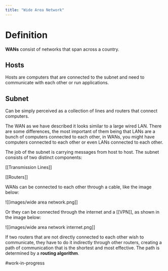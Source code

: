 ```yaml
---
title: "Wide Area Network"
---
```

# Definition
**WANs** consist of networks that span across a country.

## Hosts

Hosts are computers that are connected to the subnet and need to communicate with each other or run applications. 

## Subnet

Can be simply perceived as a collection of lines and routers that connect computers.

The WAN as we have described it looks similar to a large wired LAN. There are some differences, the most important of them being that LANs are a bunch of computers connected to each other, in WANs, you might have computers connected to each other or even LANs connected to each other.

The job of the subnet is carrying messages from host to host. The subnet consists of two distinct components:

[[Transmission Lines]]

[[Routers]]

WANs can be connected to each other through a cable, like the image below:

![[images/wide area network.png]]

Or they can be connected through the internet and a [[VPN]], as shown in the image below:

![[images/wide area network internet.png]]

If two routers that are not directly connected to each other wish to communicate, they have to do it indirectly through other routers, creating a path of communication that is the shortest and most effective. The path is determined by a **routing algorithm**.


#work-in-progress 